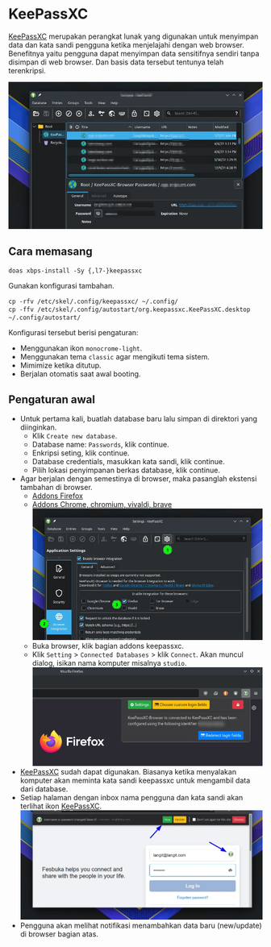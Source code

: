 # KeePassXC

[KeePassXC] merupakan perangkat lunak yang digunakan untuk menyimpan data dan kata sandi pengguna ketika menjelajahi dengan web browser. Benefitnya yaitu pengguna dapat menyimpan data sensitifnya sendiri tanpa disimpan di web browser. Dan basis data tersebut tentunya telah terenkripsi.

![KeePassXC LangitKetujuh OS](../../media/image/keepassxc-langitketujuh-id-1.webp)

## Cara memasang

```
doas xbps-install -Sy {,l7-}keepassxc
```

Gunakan konfigurasi tambahan.

```
cp -rfv /etc/skel/.config/keepassxc/ ~/.config/
cp -ffv /etc/skel/.config/autostart/org.keepassxc.KeePassXC.desktop ~/.config/autostart/
```

Konfigurasi tersebut berisi pengaturan:
- Menggunakan ikon `monocrome-light`.
- Menggunakan tema `classic` agar mengikuti tema sistem.
- Mimimize ketika ditutup.
- Berjalan otomatis saat awal booting.

## Pengaturan awal

- Untuk pertama kali, buatlah database baru lalu simpan di direktori yang diinginkan.
    - Klik `Create new database`.
    - Database name: `Passwords`, klik continue.
    - Enkripsi seting, klik continue.
    - Database credentials, masukkan kata sandi, klik continue.
    - Pilih lokasi penyimpanan berkas database, klik continue.
- Agar berjalan dengan semestinya di browser, maka pasanglah ekstensi tambahan di browser.
    - [Addons Firefox](https://addons.mozilla.org/firefox/addon/keepassxc-browser/)
    - [Addons Chrome, chromium, vivaldi, brave](https://chrome.google.com/webstore/detail/keepassxc-browser/oboonakemofpalcgghocfoadofidjkkk)
    ![KeePassXC LangitKetujuh OS](../../media/image/keepassxc-langitketujuh-id-2.webp)
    - Buka browser, klik bagian addons keepassxc.
    - Klik `Setting` > `Connected Databases` > klik `Connect`. Akan muncul dialog, isikan nama komputer misalnya `studio`.
    ![KeePassXC LangitKetujuh OS](../../media/image/keepassxc-langitketujuh-id-3.webp)
- [KeePassXC] sudah dapat digunakan. Biasanya ketika menyalakan komputer akan meminta kata sandi keepassxc untuk mengambil data dari database.
- Setiap halaman dengan inbox nama pengguna dan kata sandi akan terlihat ikon [KeePassXC].
![KeePassXC LangitKetujuh OS](../../media/image/keepassxc-langitketujuh-id-4.webp)
- Pengguna akan melihat notifikasi menambahkan data baru (new/update) di browser bagian atas.

[KeePassXC]:https://keepassxc.org/
